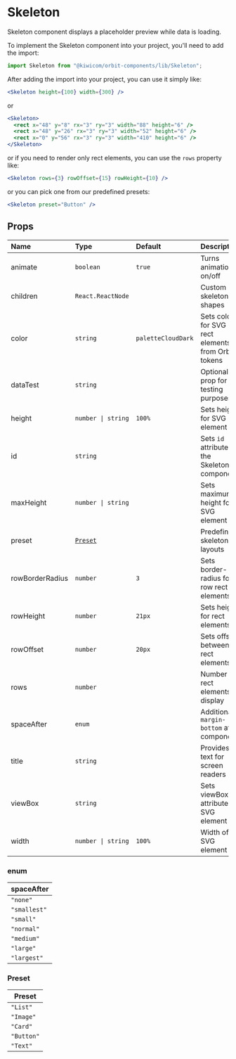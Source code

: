# Skeleton

Skeleton component displays a placeholder preview while data is loading.

To implement the Skeleton component into your project, you'll need to add the import:

```jsx
import Skeleton from "@kiwicom/orbit-components/lib/Skeleton";
```

After adding the import into your project, you can use it simply like:

```jsx
<Skeleton height={100} width={300} />
```

or

```jsx
<Skeleton>
  <rect x="48" y="8" rx="3" ry="3" width="88" height="6" />
  <rect x="48" y="26" rx="3" ry="3" width="52" height="6" />
  <rect x="0" y="56" rx="3" ry="3" width="410" height="6" />
</Skeleton>
```

or if you need to render only rect elements, you can use the `rows` property like:

```jsx
<Skeleton rows={3} rowOffset={15} rowHeight={10} />
```

or you can pick one from our predefined presets:

```jsx
<Skeleton preset="Button" />
```

## Props

| Name            | Type                | Default            | Description                                        |
| :-------------- | :------------------ | :----------------- | :------------------------------------------------- |
| animate         | `boolean`           | `true`             | Turns animation on/off                             |
| children        | `React.ReactNode`   |                    | Custom skeleton shapes                             |
| color           | `string`            | `paletteCloudDark` | Sets color for SVG rect elements from Orbit tokens |
| dataTest        | `string`            |                    | Optional prop for testing purposes                 |
| height          | `number \| string`  | `100%`             | Sets height for SVG element                        |
| id              | `string`            |                    | Sets `id` attribute for the Skeleton component     |
| maxHeight       | `number \| string`  |                    | Sets maximum height for SVG element                |
| preset          | [`Preset`](#preset) |                    | Predefined skeleton layouts                        |
| rowBorderRadius | `number`            | `3`                | Sets border-radius for row rect elements           |
| rowHeight       | `number`            | `21px`             | Sets height for rect elements                      |
| rowOffset       | `number`            | `20px`             | Sets offset between rect elements                  |
| rows            | `number`            |                    | Number of rect elements to display                 |
| spaceAfter      | `enum`              |                    | Additional `margin-bottom` after component         |
| title           | `string`            |                    | Provides text for screen readers                   |
| viewBox         | `string`            |                    | Sets viewBox attribute for SVG element             |
| width           | `number \| string`  | `100%`             | Width of SVG element                               |

### enum

| spaceAfter   |
| :----------- |
| `"none"`     |
| `"smallest"` |
| `"small"`    |
| `"normal"`   |
| `"medium"`   |
| `"large"`    |
| `"largest"`  |

### Preset

| Preset     |
| ---------- |
| `"List"`   |
| `"Image"`  |
| `"Card"`   |
| `"Button"` |
| `"Text"`   |
